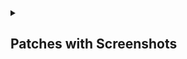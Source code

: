 <details><summary>

## Patches with Screenshots
</summary>

<details><summary>

#### Reddit
</summary>

<details>
<summary>
disable-screenshot-popup

> Disables the popup that shows up when taking a screenshot.
</summary>
<img src="assets/reddit/disable-screenshot-popup/1.png" width="300"> 
</details>

<details>
<summary>
hide-ads

>Removes ads from Reddit.
</summary>
<img src="assets/reddit/hide-ads/1.png" width="300"> 
</details>

<details>
<summary>
hide-create-button

>Hide create button at navigation bar.
</summary>
<img src="assets/reddit/hide-create-button/1.png" width="400"> 
</details>

<details>
<summary>
hide-discover-button

>Hides the discover button from the navigation bar.
</summary>
<img src="assets/reddit/hide-discover-button/1.png" width="400"> 
</details>

<details>
<summary>
open-links-directly

>Skips over redirection URLs to external links.
</summary>
<img src="assets/reddit/open-links-directly/1.gif" width="200" height="440"> &nbsp;&nbsp;&nbsp;&nbsp; <img src="assets/reddit/open-links-directly/2.gif" width="200" height="440">

Enabled &nbsp; &nbsp;  &nbsp; &nbsp;  &nbsp; &nbsp;  &nbsp; &nbsp;  &nbsp; &nbsp;  &nbsp; &nbsp;  &nbsp; &nbsp;  &nbsp; &nbsp;  &nbsp; &nbsp;  &nbsp; &nbsp;  &nbsp; &nbsp;  &nbsp;&nbsp;Disabled
</details>

<details>
<summary>
sanitize-sharing-links

>Removes (tracking) query parameters from the URLs when sharing links.
</summary>
<img src="assets/reddit/sanitize-sharing-links/1.png" width="500"> 

<img src="assets/reddit/sanitize-sharing-links/2.png" width="500">
</details>


youtube

<details>
<summary>


>
</summary>
<img src="" width="250"> 
</details>




